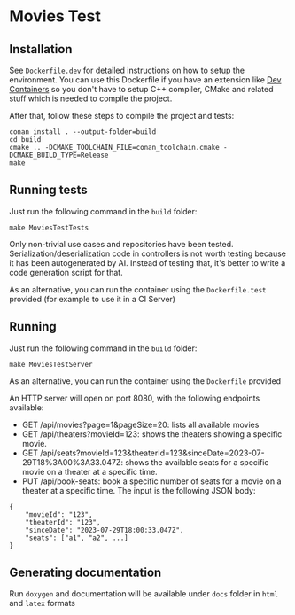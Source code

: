 # Movies Test

## Installation

See `Dockerfile.dev` for detailed instructions on how to setup the environment. You can use this Dockerfile if you have an extension like [Dev Containers](https://code.visualstudio.com/docs/devcontainers/containers) so you don't have to setup C++ compiler, CMake and related stuff which is needed to compile the project.

After that, follow these steps to compile the project and tests:
```{sh}
conan install . --output-folder=build
cd build
cmake .. -DCMAKE_TOOLCHAIN_FILE=conan_toolchain.cmake -DCMAKE_BUILD_TYPE=Release
make
```

## Running tests

Just run the following command in the `build` folder:

```{sh}
make MoviesTestTests
```

Only non-trivial use cases and repositories have been tested. Serialization/deserialization code in controllers is not worth testing because it has been
autogenerated by AI. Instead of testing that, it's better to write a code generation script for that.

As an alternative, you can run the container using the `Dockerfile.test` provided (for example to use it in a CI Server)

## Running

Just run the following command in the `build` folder:

```{sh}
make MoviesTestServer
```

As an alternative, you can run the container using the `Dockerfile` provided

An HTTP server will open on port 8080, with the following endpoints available:
- GET /api/movies?page=1&pageSize=20: lists all available movies
- GET /api/theaters?movieId=123: shows the theaters showing a specific movie.
- GET /api/seats?movieId=123&theaterId=123&sinceDate=2023-07-29T18%3A00%3A33.047Z: shows the available seats for a specific movie on a theater at a specific time.
- PUT /api/book-seats: book a specific number of seats for a movie on a theater at a specific time. The input is the following JSON body:
```{json}
{
    "movieId": "123",
    "theaterId": "123",
    "sinceDate": "2023-07-29T18:00:33.047Z",
    "seats": ["a1", "a2", ...]
}
```

## Generating documentation

Run `doxygen` and documentation will be available under `docs` folder in `html` and `latex` formats
